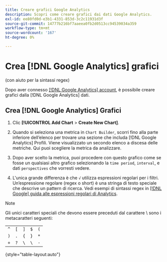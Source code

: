 ```yaml
---
title: Creare grafici Google Analytics
description: Scopri come creare grafici dai dati Google Analytics.
exl-id: ee80fd0d-e3b1-4331-853d-3c2c11931d3f
source-git-commit: 14777b216bf7aaeea0fb2d0513cc94539034a359
workflow-type: tm+mt
source-wordcount: '167'
ht-degree: 0%

---
```


# Crea [!DNL Google Analytics] grafici

(con aiuto per la sintassi regex)

Dopo aver connesso [[!DNL Google Analytics] account](../../data-analyst/importing-data/integrations/google-analytics.md), è possibile creare grafici dalla [!DNL Google Analytics] dati.

## Crea [!DNL Google Analytics] Grafici

1. Clic **[!UICONTROL Add Chart** > **Create New Chart]**.

1. Quando si seleziona una metrica in `Chart Builder`, scorri fino alla parte inferiore dell’elenco per trovare una sezione che includa [!DNL Google Analytics] Profili. Viene visualizzato un secondo elenco a discesa delle metriche. Qui puoi scegliere la metrica da analizzare.

1. Dopo aver scelto la metrica, puoi procedere con questo grafico come se fosse un qualsiasi altro grafico selezionando la `time period`, `interval`, e dati `perspectives` che vorresti vedere.

1. L&#39;unica grande differenza è che `√` utilizza espressioni regolari per i filtri. Un’espressione regolare (regex o short) è una stringa di testo speciale che descrive un pattern di ricerca. Vedi esempi di sintassi regex in [[!DNL Google] guida alle espressioni regolari di Analytics](https://support.google.com/analytics/answer/1034324?hl=en).

>[!NOTE]
>
>Gli unici caratteri speciali che devono essere preceduti dal carattere \ sono i metacaratteri seguenti:

|  |  |  |  |  |
|-----|-----|-----|-----|-----|
| `^` | `[` | `]` | `$` | `(` |
| `)` | `.` | `{` | `}` | `*` |
| `+` | `?` | `\` | `\` | `-` |

{style="table-layout:auto"}
